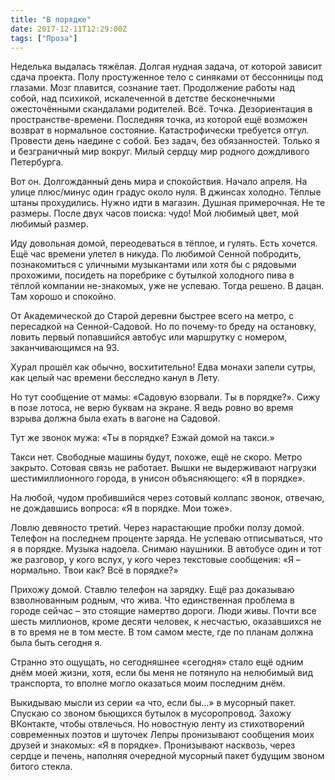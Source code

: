 ```yaml
---
title: "В порядке"
date: 2017-12-11T12:29:00Z
tags: ["Проза"]
---
```


Неделька выдалась тяжёлая. Долгая нудная задача, от которой зависит сдача проекта. Полу простуженное тело с синяками от бессонницы под глазами. Мозг плавится, сознание тает. Продолжение работы над собой, над психикой, искалеченной в детстве бесконечными ожесточёнными скандалами родителей. Всё. Точка. Дезориентация в пространстве-времени. Последняя точка, из которой ещё возможен возврат в нормальное состояние. Катастрофически требуется отгул. Провести день наедине с собой. Без задач, без обязанностей. Только я и безграничный мир вокруг. Милый сердцу мир родного дождливого Петербурга.



Вот он. Долгожданный день мира и спокойствия. Начало апреля. На улице плюс/минус один градус около нуля. В джинсах холодно. Тёплые штаны прохудились. Нужно идти в магазин. Душная примерочная. Не те размеры. После двух часов поиска: чудо! Мой любимый цвет, мой любимый размер.



Иду довольная домой, переодеваться в тёплое, и гулять. Есть хочется. Ещё час времени улетел в никуда. По любимой Сенной побродить, познакомиться с уличными музыкантами или хотя бы с рядовыми прохожими, посидеть на поребрике с бутылкой холодного пива в тёплой компании не-знакомых, уже не успеваю. Тогда решено. В дацан. Там хорошо и спокойно.



От Академической до Старой деревни быстрее всего на метро, с пересадкой на Сенной-Садовой. Но по почему-то бреду на остановку, ловить первый попавшийся автобус или маршрутку с номером, заканчивающимся на 93.



Хурал прошёл как обычно, восхитительно! Едва монахи запели сутры, как целый час времени бесследно канул в Лету.



Но тут сообщение от мамы: «Садовую взорвали. Ты в порядке?». Сижу в позе лотоса, не верю буквам на экране. Я ведь ровно во время взрыва должна была ехать в вагоне на Садовой.



Тут же звонок мужа: «Ты в порядке? Езжай домой на такси.»



Такси нет. Свободные машины будут, похоже, ещё не скоро. Метро закрыто. Сотовая связь не работает. Вышки не выдерживают нагрузки шестимиллионного города, в унисон объясняющего: «Я в порядке».



На любой, чудом пробившийся через сотовый коллапс звонок, отвечаю, не дождавшись вопроса: «Я в порядке. Мои тоже».



Ловлю девяносто третий. Через нарастающие пробки ползу домой. Телефон на последнем проценте заряда. Не успеваю отписываться, что я в порядке. Музыка надоела. Снимаю наушники. В автобусе один и тот же разговор, у кого вслух, у кого через текстовые сообщения: «Я – нормально. Твои как? Всё в порядке?»



Прихожу домой. Ставлю телефон на зарядку. Ещё раз доказываю взволнованным родным, что жива. Что единственная проблема в городе сейчас – это стоящие намертво дороги. Люди живы. Почти все шесть миллионов, кроме десяти человек, к несчастью, оказавшихся не в то время не в том месте. В том самом месте, где по планам должна была быть сегодня я.



Странно это ощущать, но сегодняшнее «сегодня» стало ещё одним днём моей жизни, хотя, если бы меня не потянуло на нелюбимый вид транспорта, то вполне могло оказаться моим последним днём.



Выкидываю мысли из серии «а что, если бы…» в мусорный пакет. Спускаю со звоном бьющихся бутылок в мусоропровод. Захожу ВКонтакте, чтобы отвлечься. Но новостную ленту из стихотворений современных поэтов и шуточек Лепры пронизывают сообщения моих друзей и знакомых: «Я в порядке». Пронизывают насквозь, через сердце и печень, наполняя очередной мусорный пакет будущим звоном битого стекла.  
